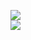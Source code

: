 [![](https://img.shields.io/badge/Made%20With-Github%20Spray-lightgrey.svg?style=for-the-badge&logo=github)](https://github.com/Annihil/github-spray#3197)  
[![](https://i.imgur.com/2DrTn0Z.gif)](https://github.com/Annihil/github-spray)